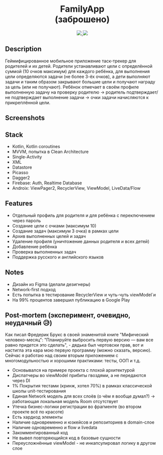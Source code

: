 <h1 align="center">FamilyApp <br /> (заброшено)</h1>
<p align="center">
  <a href="https://github.com/RomaZykov/FamilyApp/blob/main/README.md">
    <img src="https://img.shields.io/badge/lang-en-yellow" />
  </a>
  <a href="https://github.com/RomaZykov/FamilyApp/blob/main/README.ru.md">
    <img src="https://img.shields.io/badge/%D1%8F%D0%B7%D1%8B%D0%BA-%D1%80%D1%83%D1%81%D1%81%D0%BA%D0%B8%D0%B9-orange" />
  </a>
</p>
<p align="center">

## Description

Геймифицированное мобильное приложение таск-трекер для родителей и их детей. Родители устанавливают
цели с определённой суммой (10 очков максимум) для каждого ребёнка, для выполнения цели определяются
задачи (не более 3-ёх очков), а дети выполняют задачи и таким образом закрывают большие цели и
получают награду за цель (или не получают). Ребёнок отмечает в своём профиле выполненную задачу на
проверку родителю -> родитель подтверждает/не подтверждает выполнение задачи -> очки задачи
начисляются к прикреплённой цели.

## Screenshots

## Stack

- Kotlin, Kotlin coroutines
- MVVM, попытка в Clean Architecture
- Single-Activity
- XML
- Datastore
- Picasso
- Dagger2
- Firebase: Auth, Realtime Database
- Androix: ViewPager2, RecyclerView, ViewModel, LiveData/Flow

## Features

- Отдельный профиль для родителя и для ребёнка с переключением через пароль
- Создание цели с очками (максимум 10)
- Создание задач (максимум 3 очка) в рамках цели
- Архив выполненных целей и задач
- Удаление профиля (уничтожение данных родителя и всех детей)
- Добавление ребёнка
- Проверка выполненных задач
- Поддержка русского и английского языков

## Notes

- Дизайн из Figma (делали дезигнеры)
- Network-first подход
- Есть попытка в тестирование RecyclerView и чуть-чуть viewModel`и
- На 99% процентов завершил публикацию в Google Play

## Post-mortem (эксперимент, очевидно, неудачный 😥)

Как писал Фредерик Брукс в своей знаменитой книге "Мифический человеко-месяц": "Планируйте выбросить
первую версию — вам все равно придется это
сделать", - дядька был чертовски прав, вот и настигла эта кара мою первую программу (можно сказать,
версию). Сейчас я работаю над своим вторым приложением с многомодульностью и хорошими практиками:
тесты, ООП и т.д.

- Основывался на примере проекта с плохой архитектурой
- Диспатчеры во viewModel прибиты гвоздями, а не передаются через DI
- 1% Покрытия тестами (кринж, хотел 70%) в рамках классической школы unit-тестирования
- Единая Network модель для всех слоёв (о чём я вообще думал?) -> работающая локальная модель Room
  отсутствует
- Утечка бизнес-логики регистрации во фрагменте (во втором проекте всё по красоте)
- Есть хардкод элементы
- Наличие одновременно и юзкейсов и репозиториев в domain-слое
- Наличие одновременно и flow и livedata
- Закомментированный код
- Не вывел повторяющийся код в базовые сущности
- Переусложнённые viewModel - не инкапсулировал логику в другом слое
